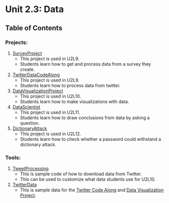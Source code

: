 # Unit 2.3: Data

## Table of Contents

### Projects:

1. [SurveyProject](SurveyProject)
    * This project is used in U2L9. 
    * Students learn how to get and process data from a survey they create.
1. [TwitterDataCodeAlong](TwitterDataCodeAlong)
    * This project is used in U2L9. 
    * Students learn how to process data from twitter.
1. [DataVisualizationProject](DataVisualizationProject)
    * This project is used in U2L10. 
    * Students learn how to make visualizations with data.
1. [DataScientist](DataScientist)
    * This project is used in U2L11.
    * Students learn how to draw conclusions from data by asking a question.
1. [DictionaryAttack](DictionaryAttack)
    * This project is used in U2L12.
    * Students learn how to check whether a password could withstand a dictionary attack.


### Tools:

1. [TweetProcessing](TweetProcessing)
    * This is sample code of how to download data from Twitter. 
    * This can be used to customize what data students use for U2L10.
1. [TwitterData](TwitterData)
    * This is sample data for the [Twitter Code Along](TwitterDataCodeAlong) and [Data Visualization Project](DataVisualizationProject).
